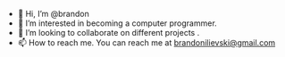 - 👋 Hi, I’m @brandon
- 👀 I’m interested in becoming a computer programmer.
- 💞️ I’m looking to collaborate on different projects .
- 📫 How to reach me. You can reach me at brandonilievski@gmail.com

<!---
brandonili/brandonili is a ✨ special ✨ repository because its `README.md` (this file) appears on your GitHub profile.
You can click the Preview link to take a look at your changes.
--->
